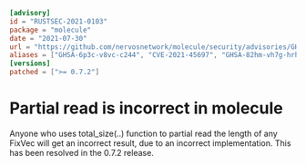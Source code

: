 ```toml
[advisory]
id = "RUSTSEC-2021-0103"
package = "molecule"
date = "2021-07-30"
url = "https://github.com/nervosnetwork/molecule/security/advisories/GHSA-82hm-vh7g-hrh9"
aliases = ["GHSA-6p3c-v8vc-c244", "CVE-2021-45697", "GHSA-82hm-vh7g-hrh9"]
[versions]
patched = [">= 0.7.2"]
```

#  Partial read is incorrect in molecule

Anyone who uses total_size(..) function to partial read the length of any FixVec will get an incorrect result, due to an incorrect implementation. This has been resolved in the 0.7.2 release.

